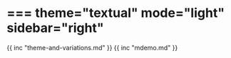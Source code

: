 ===
theme="textual"
mode="light"
sidebar="right"
===
{{ inc "theme-and-variations.md" }}
{{ inc "mdemo.md" }}
